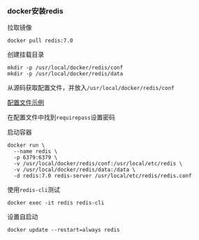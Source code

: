 ### docker安装redis

拉取镜像

```
docker pull redis:7.0
```

创建挂载目录

```
mkdir -p /usr/local/docker/redis/conf
mkdir -p /usr/local/docker/redis/data
```

从源码获取配置文件，并放入`/usr/local/docker/redis/conf`

[配置文件示例](/1-commonly-tutorials/redis-example)

在配置文件中找到`requirepass`设置密码

启动容器

```
docker run \
  --name redis \
  -p 6379:6379 \
  -v /usr/local/docker/redis/conf:/usr/local/etc/redis \
  -v /usr/local/docker/redis/data:/data \
  -d redis:7.0 redis-server /usr/local/etc/redis/redis.conf
```

使用`redis-cli`测试

```
docker exec -it redis redis-cli
```

设置自启动

```
docker update --restart=always redis
```
